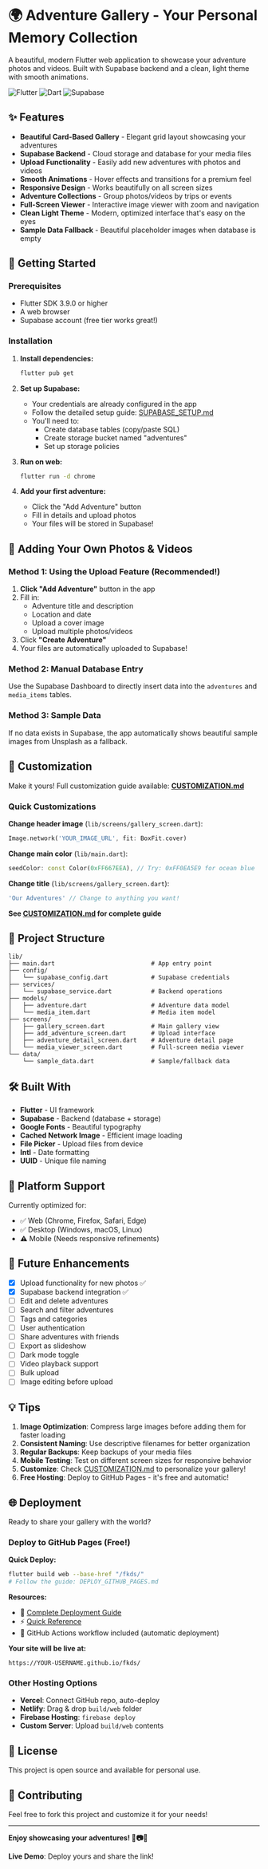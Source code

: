# 🌍 Adventure Gallery - Your Personal Memory Collection

A beautiful, modern Flutter web application to showcase your adventure photos and videos. Built with Supabase backend and a clean, light theme with smooth animations.

![Flutter](https://img.shields.io/badge/Flutter-3.9.0-blue)
![Dart](https://img.shields.io/badge/Dart-3.0+-blue)
![Supabase](https://img.shields.io/badge/Supabase-Backend-green)

## ✨ Features

- **Beautiful Card-Based Gallery** - Elegant grid layout showcasing your adventures
- **Supabase Backend** - Cloud storage and database for your media files
- **Upload Functionality** - Easily add new adventures with photos and videos
- **Smooth Animations** - Hover effects and transitions for a premium feel
- **Responsive Design** - Works beautifully on all screen sizes
- **Adventure Collections** - Group photos/videos by trips or events
- **Full-Screen Viewer** - Interactive image viewer with zoom and navigation
- **Clean Light Theme** - Modern, optimized interface that's easy on the eyes
- **Sample Data Fallback** - Beautiful placeholder images when database is empty

## 🚀 Getting Started

### Prerequisites

- Flutter SDK 3.9.0 or higher
- A web browser
- Supabase account (free tier works great!)

### Installation

1. **Install dependencies:**
   ```bash
   flutter pub get
   ```

2. **Set up Supabase:**
   - Your credentials are already configured in the app
   - Follow the detailed setup guide: [SUPABASE_SETUP.md](SUPABASE_SETUP.md)
   - You'll need to:
     - Create database tables (copy/paste SQL)
     - Create storage bucket named "adventures"
     - Set up storage policies

3. **Run on web:**
   ```bash
   flutter run -d chrome
   ```

4. **Add your first adventure:**
   - Click the "Add Adventure" button
   - Fill in details and upload photos
   - Your files will be stored in Supabase!

## 📸 Adding Your Own Photos & Videos

### Method 1: Using the Upload Feature (Recommended!)

1. **Click "Add Adventure"** button in the app
2. Fill in:
   - Adventure title and description
   - Location and date
   - Upload a cover image
   - Upload multiple photos/videos
3. Click **"Create Adventure"**
4. Your files are automatically uploaded to Supabase!

### Method 2: Manual Database Entry

Use the Supabase Dashboard to directly insert data into the `adventures` and `media_items` tables.

### Method 3: Sample Data

If no data exists in Supabase, the app automatically shows beautiful sample images from Unsplash as a fallback.

## 🎨 Customization

Make it yours! Full customization guide available: **[CUSTOMIZATION.md](CUSTOMIZATION.md)**

### Quick Customizations

**Change header image** (`lib/screens/gallery_screen.dart`):
```dart
Image.network('YOUR_IMAGE_URL', fit: BoxFit.cover)
```

**Change main color** (`lib/main.dart`):
```dart
seedColor: const Color(0xFF667EEA), // Try: 0xFF0EA5E9 for ocean blue
```

**Change title** (`lib/screens/gallery_screen.dart`):
```dart
'Our Adventures' // Change to anything you want!
```

**See [CUSTOMIZATION.md](CUSTOMIZATION.md) for complete guide**

## 📁 Project Structure

```
lib/
├── main.dart                           # App entry point
├── config/
│   └── supabase_config.dart            # Supabase credentials
├── services/
│   └── supabase_service.dart           # Backend operations
├── models/
│   ├── adventure.dart                  # Adventure data model
│   └── media_item.dart                 # Media item model
├── screens/
│   ├── gallery_screen.dart             # Main gallery view
│   ├── add_adventure_screen.dart       # Upload interface
│   ├── adventure_detail_screen.dart    # Adventure detail page
│   └── media_viewer_screen.dart        # Full-screen media viewer
└── data/
    └── sample_data.dart                # Sample/fallback data
```

## 🛠️ Built With

- **Flutter** - UI framework
- **Supabase** - Backend (database + storage)
- **Google Fonts** - Beautiful typography
- **Cached Network Image** - Efficient image loading
- **File Picker** - Upload files from device
- **Intl** - Date formatting
- **UUID** - Unique file naming

## 📱 Platform Support

Currently optimized for:
- ✅ Web (Chrome, Firefox, Safari, Edge)
- ✅ Desktop (Windows, macOS, Linux)
- ⚠️ Mobile (Needs responsive refinements)

## 🎯 Future Enhancements

- [x] Upload functionality for new photos ✅
- [x] Supabase backend integration ✅
- [ ] Edit and delete adventures
- [ ] Search and filter adventures
- [ ] Tags and categories
- [ ] User authentication
- [ ] Share adventures with friends
- [ ] Export as slideshow
- [ ] Dark mode toggle
- [ ] Video playback support
- [ ] Bulk upload
- [ ] Image editing before upload

## 💡 Tips

1. **Image Optimization**: Compress large images before adding them for faster loading
2. **Consistent Naming**: Use descriptive filenames for better organization
3. **Regular Backups**: Keep backups of your media files
4. **Mobile Testing**: Test on different screen sizes for responsive behavior
5. **Customize**: Check [CUSTOMIZATION.md](CUSTOMIZATION.md) to personalize your gallery!
6. **Free Hosting**: Deploy to GitHub Pages - it's free and automatic!

## 🌐 Deployment

Ready to share your gallery with the world?

### Deploy to GitHub Pages (Free!)

**Quick Deploy:**
```bash
flutter build web --base-href "/fkds/"
# Follow the guide: DEPLOY_GITHUB_PAGES.md
```

**Resources:**
- 📘 [Complete Deployment Guide](DEPLOY_GITHUB_PAGES.md)
- ⚡ [Quick Reference](DEPLOY_QUICK.md)
- 🤖 GitHub Actions workflow included (automatic deployment)

**Your site will be live at:**
```
https://YOUR-USERNAME.github.io/fkds/
```

### Other Hosting Options

- **Vercel**: Connect GitHub repo, auto-deploy
- **Netlify**: Drag & drop `build/web` folder
- **Firebase Hosting**: `firebase deploy`
- **Custom Server**: Upload `build/web` contents

## 📄 License

This project is open source and available for personal use.

## 🤝 Contributing

Feel free to fork this project and customize it for your needs!

---

**Enjoy showcasing your adventures! 🎉📷🎥**

**Live Demo**: Deploy yours and share the link!
